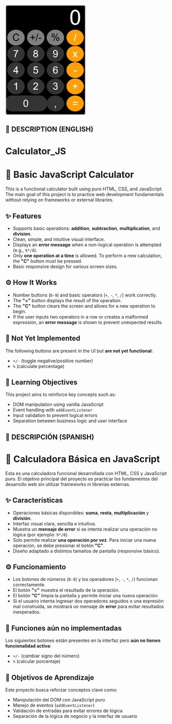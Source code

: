 <img src="https://github.com/Saramiss7/Calculator_JS/raw/main/Calculator.png?raw=true" alt="Calculator Screenshot" width="250"/>

## 🚀 DESCRIPTION (ENGLISH)
 # Calculator_JS
# 🧮 Basic JavaScript Calculator

This is a functional calculator built using pure HTML, CSS, and JavaScript. The main goal of this project is to practice web development fundamentals without relying on frameworks or external libraries.

## ✨ Features

- Supports basic operations: **addition**, **subtraction**, **multiplication**, and **division**.
- Clean, simple, and intuitive visual interface.
- Displays an **error message** when a non-logical operation is attempted (e.g., `9*/8`).
- Only **one operation at a time** is allowed. To perform a new calculation, the **"C"** button must be pressed.
- Basic responsive design for various screen sizes.

## ⚙️ How It Works

- Number buttons (`0-9`) and basic operators (`+`, `-`, `*`, `/`) work correctly.
- The **"="** button displays the result of the operation.
- The **"C"** button clears the screen and allows for a new operation to begin.
- If the user inputs two operators in a row or creates a malformed expression, an **error message** is shown to prevent unexpected results.

## 🚫 Not Yet Implemented

The following buttons are present in the UI but **are not yet functional**:

- `+/-` (toggle negative/positive number)
- `%` (calculate percentage)

## 🧠 Learning Objectives

This project aims to reinforce key concepts such as:

- DOM manipulation using vanilla JavaScript
- Event handling with `addEventListener`
- Input validation to prevent logical errors
- Separation between business logic and user interface


## 🚀 DESCRIPCIÓN (SPANISH)

 # 🧮 Calculadora Básica en JavaScript

Esta es una calculadora funcional desarrollada con HTML, CSS y JavaScript puro. El objetivo principal del proyecto es practicar los fundamentos del desarrollo web sin utilizar frameworks ni librerías externas.

## ✨ Características

- Operaciones básicas disponibles: **suma**, **resta**, **multiplicación** y **división**.
- Interfaz visual clara, sencilla e intuitiva.
- Muestra un **mensaje de error** si se intenta realizar una operación no lógica (por ejemplo: `9*/8`).
- Solo permite realizar **una operación por vez**. Para iniciar una nueva operación, se debe presionar el botón **"C"**.
- Diseño adaptado a distintos tamaños de pantalla (responsive básico).

## ⚙️ Funcionamiento

- Los botones de números (`0-9`) y los operadores (`+`, `-`, `*`, `/`) funcionan correctamente.
- El botón **"="** muestra el resultado de la operación.
- El botón **"C"** limpia la pantalla y permite iniciar una nueva operación.
- Si el usuario intenta ingresar dos operadores seguidos o una expresión mal construida, se mostrará un mensaje de **error** para evitar resultados inesperados.

## 🚫 Funciones aún no implementadas

Los siguientes botones están presentes en la interfaz pero **aún no tienen funcionalidad activa**:

- `+/-` (cambiar signo del número)
- `%` (calcular porcentaje)

## 🧠 Objetivos de Aprendizaje

Este proyecto busca reforzar conceptos clave como:

- Manipulación del DOM con JavaScript puro
- Manejo de eventos (`addEventListener`)
- Validación de entradas para evitar errores de lógica
- Separación de la lógica de negocio y la interfaz de usuario
